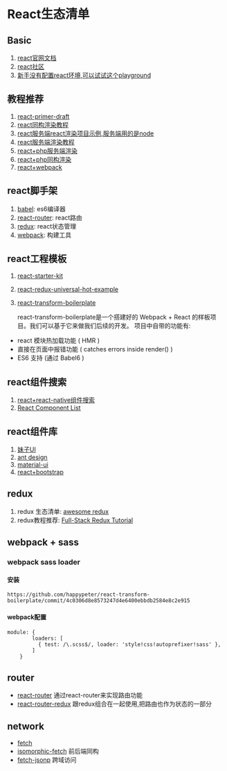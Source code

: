 # React生态清单


## Basic
1. [react官网文档](http://facebook.github.io/react/docs/getting-started.html)
1. [react社区](https://discuss.reactjs.org/)
1. [新手没有配置react环境,可以试试这个playground](https://jsfiddle.net/reactjs/69z2wepo/)

## 教程推荐
1. [react-primer-draft](https://github.com/mikechau/react-primer-draft#proptypes)
1. [react同构渲染教程](http://eflorenzano.com/blog/2014/04/09/react-part-1-getting-started/)
1. [react服务端react渲染项目示例,服务端用的是node](http://eflorenzano.com/blog/2014/04/09/react-part-1-getting-started/)
1. [react服务端渲染教程](http://yanns.github.io/blog/2014/03/15/server-side-rendering-for-javascript-reactjs-framework/)
1. [react+php服务端渲染](http://www.phpied.com/server-side-react-with-php/)
1. [react+php同构渲染](http://ericescalante.com/2015/06/07/isomorphic/)
1. [react+webpack](http://survivejs.com/webpack/introduction/)

## react脚手架
1. [babel](https://babeljs.io/): es6编译器
1. [react-router](https://github.com/reactjs/react-router): react路由
1. [redux](https://github.com/reactjs/redux): react状态管理
1. [webpack](https://webpack.github.io/): 构建工具

## react工程模板
1. [react-starter-kit](https://github.com/kriasoft/react-starter-kit)
1. [react-redux-universal-hot-example](https://github.com/erikras/react-redux-universal-hot-example)
1. [react-transform-boilerplate](https://github.com/gaearon/react-transform-boilerplate)
    
    react-transform-boilerplate是一个搭建好的 Webpack + React 的样板项目。我们可以基于它来做我们后续的开发。
    项目中自带的功能有:
* react 模块热加载功能 ( HMR )
* 直接在页面中报错功能 ( catches errors inside render() )
* ES6 支持 (通过 Babel6 )

## react组件搜索
1. [react+react-native组件搜索](https://react.parts/)
1. [React Component List](http://dvemac.github.io/react-component-list/)

## react组件库
1. [妹子UI](http://t.amazeui.org/#/?_k=0n5yp5)
1. [ant design](http://ant.design/docs/introduce)
1. [material-ui](https://github.com/callemall/material-ui)
1. [react+bootstrap](https://github.com/react-bootstrap/react-bootstrap)

## redux
1. redux 生态清单: [awesome redux](https://github.com/xgrommx/awesome-redux)
1. redux教程推荐: [Full-Stack Redux Tutorial](http://teropa.info/blog/2015/09/10/full-stack-redux-tutorial.html)

## webpack + sass
### webpack sass loader
#### 安装
```
https://github.com/happypeter/react-transform-boilerplate/commit/4c0306d8e8573247d4e6400ebbdb2584e8c2e915
```
#### webpack配置
```
module: {
        loaders: [
          { test: /\.scss$/, loader: 'style!css!autoprefixer!sass' },
        ]
    }
```

## router
* [react-router](https://github.com/reactjs/react-router) 通过react-router来实现路由功能
* [react-router-redux](https://github.com/reactjs/react-router-redux) 跟redux组合在一起使用,把路由也作为状态的一部分

## network
* [fetch](https://github.com/github/fetch)
* [isomorphic-fetch](https://github.com/matthew-andrews/isomorphic-fetch) 前后端同构
* [fetch-jsonp](https://github.com/camsong/fetch-jsonp) 跨域访问


